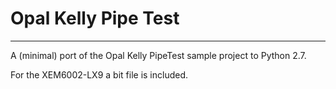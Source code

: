 
Opal Kelly Pipe Test
=======
----------
A (minimal) port of the Opal Kelly PipeTest sample project to Python 2.7.

For the XEM6002-LX9 a bit file is included. 
